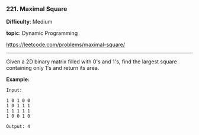 ### 221. Maximal Square

**Difficulty**: Medium

**topic**: Dynamic Programming

<https://leetcode.com/problems/maximal-square/>

***

Given a 2D binary matrix filled with 0's and 1's, find the largest square containing only 1's and return its area.

**Example:**

```
Input: 

1 0 1 0 0
1 0 1 1 1
1 1 1 1 1
1 0 0 1 0

Output: 4
```